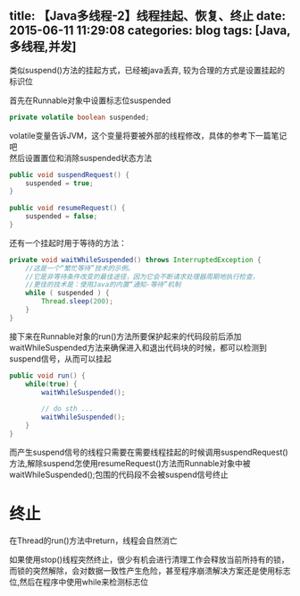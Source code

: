 title: 【Java多线程-2】线程挂起、恢复、终止 
date: 2015-06-11 11:29:08
categories: blog
tags: [Java,多线程,并发]
---

类似suspend()方法的挂起方式，已经被java丢弃, 较为合理的方式是设置挂起的标识位   

首先在Runnable对象中设置标志位suspended  


```Java  
private volatile boolean suspended;  
```  


volatile变量告诉JVM，这个变量将要被外部的线程修改，具体的参考下一篇笔记吧   
然后设置置位和消除suspended状态方法   


```Java
public void suspendRequest() {  
    suspended = true;  
}  
  
public void resumeRequest() {  
    suspended = false;  
}  
```  


还有一个挂起时用于等待的方法：   


```Java
private void waitWhileSuspended() throws InterruptedException {  
    //这是一个“繁忙等待”技术的示例。  
    //它是非等待条件改变的最佳途径，因为它会不断请求处理器周期地执行检查，   
    //更佳的技术是：使用Java的内置“通知-等待”机制  
    while ( suspended ) {  
        Thread.sleep(200);  
    }  
}  
```   


接下来在Runnable对象的run()方法所要保护起来的代码段前后添加waitWhileSuspended方法来确保进入和退出代码块的时候，都可以检测到suspend信号，从而可以挂起


```Java  
public void run() {
    while(true) {
        waitWhileSuspended(); 
  
        // do sth ...
        waitWhileSuspended();
    }
}
```  


而产生suspend信号的线程只需要在需要线程挂起的时候调用suspendRequest()方法,解除suspend怎使用resumeRequest()方法而Runnable对象中被waitWhileSuspended();包围的代码段不会被suspend信号终止

# 终止
在Thread的run()方法中return，线程会自然消亡  

如果使用stop()线程突然终止，很少有机会进行清理工作会释放当前所持有的锁，而锁的突然解除，会对数据一致性产生危险，甚至程序崩溃解决方案还是使用标志位,然后在程序中使用while来检测标志位